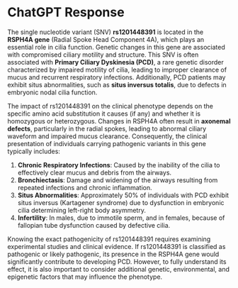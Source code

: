 # ChatGPT Response

The single nucleotide variant (SNV) **rs1201448391** is located in the **RSPH4A gene** (Radial Spoke Head Component 4A), which plays an essential role in cilia function. Genetic changes in this gene are associated with compromised ciliary motility and structure. This SNV is often associated with **Primary Ciliary Dyskinesia (PCD)**, a rare genetic disorder characterized by impaired motility of cilia, leading to improper clearance of mucus and recurrent respiratory infections. Additionally, PCD patients may exhibit situs abnormalities, such as **situs inversus totalis**, due to defects in embryonic nodal cilia function.

The impact of rs1201448391 on the clinical phenotype depends on the specific amino acid substitution it causes (if any) and whether it is homozygous or heterozygous. Changes in RSPH4A often result in **axonemal defects**, particularly in the radial spokes, leading to abnormal ciliary waveform and impaired mucus clearance. Consequently, the clinical presentation of individuals carrying pathogenic variants in this gene typically includes:

1. **Chronic Respiratory Infections**: Caused by the inability of the cilia to effectively clear mucus and debris from the airways.
2. **Bronchiectasis**: Damage and widening of the airways resulting from repeated infections and chronic inflammation.
3. **Situs Abnormalities**: Approximately 50% of individuals with PCD exhibit situs inversus (Kartagener syndrome) due to dysfunction in embryonic cilia determining left-right body asymmetry.
4. **Infertility**: In males, due to immotile sperm, and in females, because of fallopian tube dysfunction caused by defective cilia.

Knowing the exact pathogenicity of rs1201448391 requires examining experimental studies and clinical evidence. If rs1201448391 is classified as pathogenic or likely pathogenic, its presence in the RSPH4A gene would significantly contribute to developing PCD. However, to fully understand its effect, it is also important to consider additional genetic, environmental, and epigenetic factors that may influence the phenotype.

